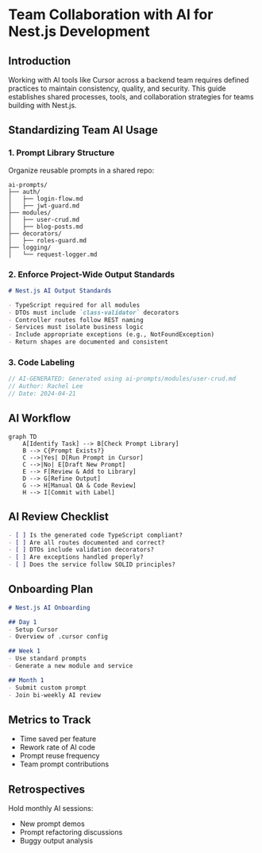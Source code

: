 # Team Collaboration with AI for Nest.js Development

## Introduction

Working with AI tools like Cursor across a backend team requires defined practices to maintain consistency, quality, and security. This guide establishes shared processes, tools, and collaboration strategies for teams building with Nest.js.

## Standardizing Team AI Usage

### 1. Prompt Library Structure

Organize reusable prompts in a shared repo:

```
ai-prompts/
├── auth/
│   ├── login-flow.md
│   ├── jwt-guard.md
├── modules/
│   ├── user-crud.md
│   ├── blog-posts.md
├── decorators/
│   ├── roles-guard.md
├── logging/
│   └── request-logger.md
```

### 2. Enforce Project-Wide Output Standards

```markdown
# Nest.js AI Output Standards

- TypeScript required for all modules
- DTOs must include `class-validator` decorators
- Controller routes follow REST naming
- Services must isolate business logic
- Include appropriate exceptions (e.g., NotFoundException)
- Return shapes are documented and consistent
```

### 3. Code Labeling

```ts
// AI-GENERATED: Generated using ai-prompts/modules/user-crud.md
// Author: Rachel Lee
// Date: 2024-04-21
```

## AI Workflow

```mermaid
graph TD
    A[Identify Task] --> B[Check Prompt Library]
    B --> C{Prompt Exists?}
    C -->|Yes| D[Run Prompt in Cursor]
    C -->|No| E[Draft New Prompt]
    E --> F[Review & Add to Library]
    D --> G[Refine Output]
    G --> H[Manual QA & Code Review]
    H --> I[Commit with Label]
```

## AI Review Checklist

```markdown
- [ ] Is the generated code TypeScript compliant?
- [ ] Are all routes documented and correct?
- [ ] DTOs include validation decorators?
- [ ] Are exceptions handled properly?
- [ ] Does the service follow SOLID principles?
```

## Onboarding Plan

```markdown
# Nest.js AI Onboarding

## Day 1
- Setup Cursor
- Overview of .cursor config

## Week 1
- Use standard prompts
- Generate a new module and service

## Month 1
- Submit custom prompt
- Join bi-weekly AI review
```

## Metrics to Track

- Time saved per feature
- Rework rate of AI code
- Prompt reuse frequency
- Team prompt contributions

## Retrospectives

Hold monthly AI sessions:
- New prompt demos
- Prompt refactoring discussions
- Buggy output analysis
